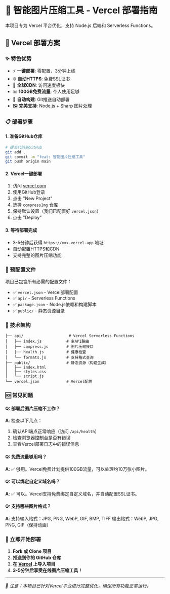 # 🚀 智能图片压缩工具 - Vercel 部署指南

本项目专为 Vercel 平台优化，支持 Node.js 后端和 Serverless Functions。

## 🎯 Vercel 部署方案

### ✨ 特色优势

- ⚡ **一键部署**: 零配置，3分钟上线
- 🌐 **自动HTTPS**: 免费SSL证书
- 🚀 **全球CDN**: 访问速度极快
- 📊 **100GB免费流量**: 个人使用足够
- 🔧 **自动构建**: Git推送自动部署
- 🖼️ **完美支持**: Node.js + Sharp 图片处理

### 📋 部署步骤

#### 1. 准备GitHub仓库

```bash
# 提交代码到GitHub
git add .
git commit -m "feat: 智能图片压缩工具"
git push origin main
```

#### 2. Vercel一键部署

1. 访问 [vercel.com](https://vercel.com)
2. 使用GitHub登录
3. 点击 "New Project"
4. 选择 `compressImg` 仓库
5. 保持默认设置（我们已配置好 `vercel.json`）
6. 点击 "Deploy"

#### 3. 等待部署完成

- 3-5分钟后获得 `https://xxx.vercel.app` 地址
- 自动配置HTTPS和CDN
- 支持完整的图片压缩功能

### 📁 预配置文件

项目已包含所有必需的配置文件：

- ✅ `vercel.json` - Vercel部署配置
- ✅ `api/` - Serverless Functions
- ✅ `package.json` - Node.js依赖和构建脚本
- ✅ `public/` - 静态资源目录

### 🔧 技术架构

```
├── api/                    # Vercel Serverless Functions
│   ├── index.js           # 主API路由
│   ├── compress.js        # 图片压缩接口
│   ├── health.js          # 健康检查
│   └── formats.js         # 支持格式查询
├── public/                # 静态资源（构建生成）
│   ├── index.html
│   ├── styles.css
│   └── script.js
└── vercel.json            # Vercel配置
```

### 🆘 常见问题

#### Q: 部署后图片压缩不工作？

**A**: 检查以下几点：

1. 确认API端点正常响应（访问 `/api/health`）
2. 检查浏览器控制台是否有错误
3. 查看Vercel部署日志中的错误信息

#### Q: 免费流量够用吗？

**A**: ✅ 够用。Vercel免费计划提供100GB流量，可以处理约10万张小图片。

#### Q: 可以绑定自定义域名吗？

**A**: ✅ 可以。Vercel支持免费绑定自定义域名，并自动配置SSL证书。

#### Q: 支持哪些图片格式？

**A**: 支持输入格式：JPG, PNG, WebP, GIF, BMP, TIFF
输出格式：WebP, JPG, PNG, GIF（保持动画）

### 🚀 立即开始部署

1. **Fork 或 Clone 项目**
2. **推送到你的 GitHub 仓库**
3. **在 [Vercel](https://vercel.com) 上导入项目**
4. **3-5分钟后享受在线图片压缩工具！**

---

_📝 注意：本项目已针对Vercel平台进行完整优化，确保所有功能正常运行。_